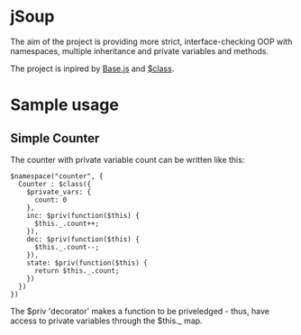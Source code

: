 jSoup
===

The aim of the project is providing more strict, interface-checking OOP with namespaces, multiple inheritance and private variables and methods.

The project is inpired by [Base.js](http://dean.edwards.name/weblog/2006/03/base/) and [$class](http://dean.edwards.name/weblog/2006/05/prototype-and-base/#comment4559).

Sample usage
===

Simple Counter
---
The counter with private variable count can be written like this:

    $namespace("counter", {
      Counter : $class({
        $private_vars: {
          count: 0
        },
        inc: $priv(function($this) {
          $this._.count++;
        }),
        dec: $priv(function($this) {
          $this._.count--;
        }),
        state: $priv(function($this) {
          return $this._.count;
        })
      })
    })

The $priv 'decorator' makes a function to be priveledged - thus, have access to private variables through the $this._ map.